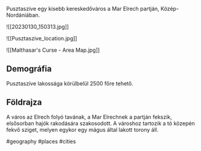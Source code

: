 Pusztaszíve egy kisebb kereskedőváros a Mar Elrech partján, Közép-Nordániában.

![[20230130_150313.jpg]]

![[Pusztaszive_location.jpg]]

![[Malthasar's Curse - Area Map.jpg]]

## Demográfia

Pusztaszíve lakossága körülbelül 2500 főre tehető.

## Földrajza

A város az Elrech folyó tavának, a Mar Elrechnek a partján fekszik, elsősorban hajók rakodására szakosodott. A városhoz tartozik a tó közepén fekvő sziget, melyen egykor egy mágus által lakott torony áll.

#geography #places #cities 